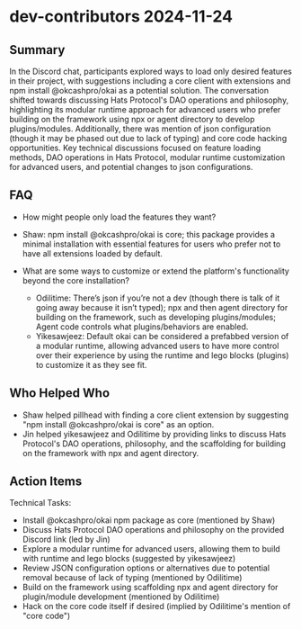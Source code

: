 # dev-contributors 2024-11-24

## Summary
 In the Discord chat, participants explored ways to load only desired features in their project, with suggestions including a core client with extensions and npm install @okcashpro/okai as a potential solution. The conversation shifted towards discussing Hats Protocol's DAO operations and philosophy, highlighting its modular runtime approach for advanced users who prefer building on the framework using npx or agent directory to develop plugins/modules. Additionally, there was mention of json configuration (though it may be phased out due to lack of typing) and core code hacking opportunities. Key technical discussions focused on feature loading methods, DAO operations in Hats Protocol, modular runtime customization for advanced users, and potential changes to json configurations.

## FAQ
 - How might people only load the features they want?
  - Shaw: npm install @okcashpro/okai is core; this package provides a minimal installation with essential features for users who prefer not to have all extensions loaded by default.

- What are some ways to customize or extend the platform's functionality beyond the core installation?
  - Odilitime: There’s json if you’re not a dev (though there is talk of it going away because it isn’t typed); npx and then agent directory for building on the framework, such as developing plugins/modules; Agent code controls what plugins/behaviors are enabled.
  - Yikesawjeez: Default okai can be considered a prefabbed version of a modular runtime, allowing advanced users to have more control over their experience by using the runtime and lego blocks (plugins) to customize it as they see fit.

## Who Helped Who
 - Shaw helped pillhead with finding a core client extension by suggesting "npm install @okcashpro/okai is core" as an option.
- Jin helped yikesawjeez and Odilitime by providing links to discuss Hats Protocol's DAO operations, philosophy, and the scaffolding for building on the framework with npx and agent directory.

## Action Items
 Technical Tasks:
  - Install @okcashpro/okai npm package as core (mentioned by Shaw)
  - Discuss Hats Protocol DAO operations and philosophy on the provided Discord link (led by Jin)
  - Explore a modular runtime for advanced users, allowing them to build with runtime and lego blocks (suggested by yikesawjeez)
  - Review JSON configuration options or alternatives due to potential removal because of lack of typing (mentioned by Odilitime)
  - Build on the framework using scaffolding npx and agent directory for plugin/module development (mentioned by Odilitime)
  - Hack on the core code itself if desired (implied by Odilitime's mention of "core code")

